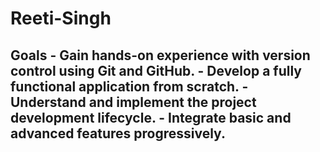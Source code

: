 # Reeti-Singh
## Goals  - Gain hands-on experience with version control using Git and GitHub. - Develop a fully functional application from scratch. - Understand and implement the project development lifecycle. - Integrate basic and advanced features progressively.
